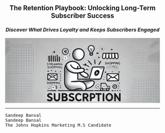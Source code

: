 <div align="center">
  <h2><strong>The Retention Playbook: Unlocking Long-Term Subscriber Success</strong></h2>
  <h3><em>Discover What Drives Loyalty and Keeps Subscribers Engaged</em></h3>
</div>

<div align="center">
  <img src="https://github.com/Sandeep-Bansal1/Customer-Subscription/blob/main/Images/Subscription_Cover_Photo.png?raw=true" alt="Subscription Cover Photo">
</div>

---

<pre>
Sandeep Bansal
Sandeep Bansal
The Johns Hopkins Marketing M.S Candidate
</pre>
